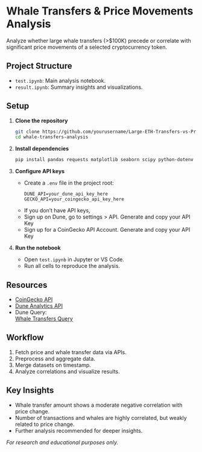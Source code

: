 # Whale Transfers & Price Movements Analysis

Analyze whether large whale transfers (>$100K) precede or correlate with significant price movements of a selected cryptocurrency token.

## Project Structure

- `test.ipynb`: Main analysis notebook.
- `result.ipynb`: Summary insights and visualizations.

## Setup

1. **Clone the repository**
   ```sh
   git clone https://github.com/yourusername/Large-ETH-Transfers-vs-Price.git
   cd whale-transfers-analysis
   ```

2. **Install dependencies**
   ```sh
   pip install pandas requests matplotlib seaborn scipy python-dotenv
   ```

3. **Configure API keys**
   - Create a `.env` file in the project root:
     ```
     DUNE_API=your_dune_api_key_here
     GECKO_API=your_coingecko_api_key_here
     ```
   - If you don’t have API keys,
   - Sign up on Dune, go to settings > API. Generate and copy your API Key
   - Sign up for a CoinGecko API Account. Generate and copy your API Key
4. **Run the notebook**
   - Open `test.ipynb` in Jupyter or VS Code.
   - Run all cells to reproduce the analysis.

## Resources

- [CoinGecko API](https://docs.coingecko.com/v3.0.1/reference/setting-up-your-api-key)
- [Dune Analytics API](https://docs.dune.com/api-reference/overview/introduction)
- Dune Query:  
  [Whale Transfers Query](https://dune.com/queries/5591956)

## Workflow

1. Fetch price and whale transfer data via APIs.
2. Preprocess and aggregate data.
3. Merge datasets on timestamp.
4. Analyze correlations and visualize results.

## Key Insights

- Whale transfer amount shows a moderate negative correlation with price change.
- Number of transactions and whales are highly correlated, but weakly related to price change.
- Further analysis recommended for deeper insights.
  
*For research and educational purposes only.*
